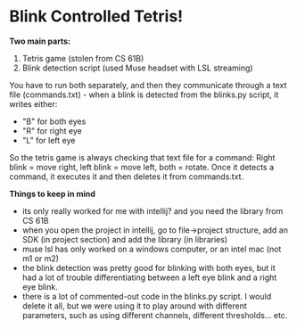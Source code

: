 # Blink Controlled Tetris!

**Two main parts:** 
1. Tetris game (stolen from CS 61B)
2. Blink detection script (used Muse headset with LSL streaming)

You have to run both separately, and then they communicate through a text file (commands.txt) - when a blink is detected from the blinks.py script, it writes either:
- "B" for both eyes 
- "R" for right eye
- "L" for left eye

So the tetris game is always checking that text file for a command:
Right blink = move right, left blink = move left, both = rotate. 
Once it detects a command, it executes it and then deletes it from commands.txt. 

**Things to keep in mind**
- its only really worked for me with intellij? and you need the library from CS 61B 
- when you open the project in intellij, go to file->project structure, add an SDK (in project section) and add the library (in libraries)
- muse lsl has only worked on a windows computer, or an intel mac (not m1 or m2)
- the blink detection was pretty good for blinking with both eyes, but it had a lot of trouble differentiating between a left eye blink and a right eye blink. 
- there is a lot of commented-out code in the blinks.py script. I would delete it all, but we were using it to play around with different parameters, such as using different channels, different thresholds... etc.